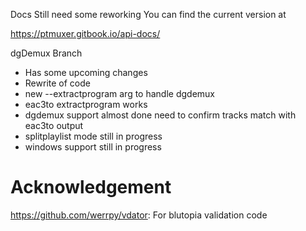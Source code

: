 Docs Still need some reworking
You can find the current version at

https://ptmuxer.gitbook.io/api-docs/

dgDemux Branch 
* Has some upcoming changes 
* Rewrite of code
* new --extractprogram arg to handle dgdemux 
* eac3to extractprogram works
* dgdemux support almost done
    need to confirm tracks match with eac3to output
* splitplaylist mode still in progress
* windows support still in progress





# Acknowledgement
https://github.com/werrpy/vdator: For blutopia validation code

